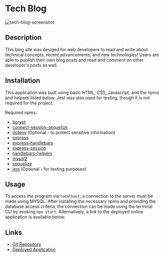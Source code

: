 # Tech Blog

![tech-blog-screenshot](https://user-images.githubusercontent.com/90315740/153637960-a06b6fd5-41eb-4dcc-be50-a6747c703dba.jpg)

## Description
This blog site was desiged for web developers to read and write about technical concepts, recent advancements, and new technologies! Users are able to publish their own blog posts and read and comment on other developer's posts as well.

## Installation
This application was built using basic HTML, CSS, Javascript, and the npms and helpers listed below. Jest was also used for testing, though it is not required for the project.

Required npms:
- [bcrypt](https://www.npmjs.com/package/bcrypt)
- [connect-session-sequelize](https://www.npmjs.com/package/connect-session-sequelize)
- [dotenv](https://www.npmjs.com/package/dotenv) (Optional - to protect sensitive information)
- [express](https://www.npmjs.com/package/express)
- [express-handlebars](https://www.npmjs.com/package/express-handlebars)
- [express-session](https://www.npmjs.com/package/express-session)
- [handlebars-helpers](https://www.npmjs.com/package/handlebars-helpers)
- [mysql2](https://www.npmjs.com/package/mysql2)
- [sequelize](https://www.npmjs.com/package/sequelize)
- [jest](https://www.npmjs.com/package/jest) (Optional - for testing purposes)

## Usage
To access the program via `localhost`, a connection to the server must be made using MYSQL. After installing the necessary npms and providing the database access criteria, the connection can be made using the terminal CLI by evoking `npm start`. Alternatively, a link to the deployed online application is available below.

## Links
- [Git Repository](https://github.com/slumsd01/tech-blog)
- [Deployed Application](https://lit-lake-14719.herokuapp.com/)
